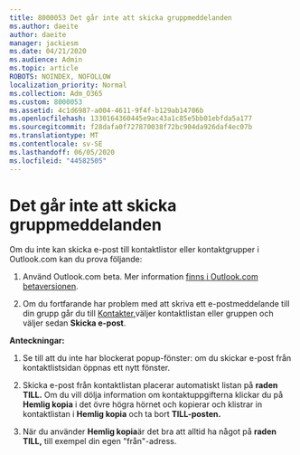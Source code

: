 ```yaml
---
title: 8000053 Det går inte att skicka gruppmeddelanden
ms.author: daeite
author: daeite
manager: jackiesm
ms.date: 04/21/2020
ms.audience: Admin
ms.topic: article
ROBOTS: NOINDEX, NOFOLLOW
localization_priority: Normal
ms.collection: Adm_O365
ms.custom: 8000053
ms.assetid: 4c1d6987-a004-4611-9f4f-b129ab14706b
ms.openlocfilehash: 1330164360445e9ac43a1c85e5bb01ebfda5a177
ms.sourcegitcommit: f28dafa0f727870038f72bc904da926daf4ec07b
ms.translationtype: MT
ms.contentlocale: sv-SE
ms.lasthandoff: 06/05/2020
ms.locfileid: "44582505"
---
```

# <a name="unable-to-send-group-emails"></a>Det går inte att skicka gruppmeddelanden

Om du inte kan skicka e-post till kontaktlistor eller kontaktgrupper i Outlook.com kan du prova följande:
  
1. Använd Outlook.com beta. Mer information [finns i Outlook.com betaversionen](https://support.office.com/article/e2261c7f-d413-4084-8f22-21282f42d8cf).
    
2. Om du fortfarande har problem med att skriva ett e-postmeddelande till din grupp går du till [Kontakter,](https://outlook.live.com/people/)väljer kontaktlistan eller gruppen och väljer sedan **Skicka e-post**.
    
 **Anteckningar:**
  
1. Se till att du inte har blockerat popup-fönster: om du skickar e-post från kontaktlistsidan öppnas ett nytt fönster.
    
2. Skicka e-post från kontaktlistan placerar automatiskt listan på **raden TILL.** Om du vill dölja information om kontaktuppgifterna klickar du på **Hemlig kopia** i det övre högra hörnet och kopierar och klistrar in kontaktlistan i **Hemlig kopia** och ta bort **TILL-posten.** 
    
3. När du använder **Hemlig kopia**är det bra att alltid ha något på **raden TILL,** till exempel din egen "från"-adress. 
    

